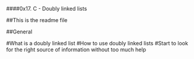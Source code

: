 ####0x17. C - Doubly linked lists

##This is the readme file

##General

#What is a doubly linked list
#How to use doubly linked lists
#Start to look for the right source of information without too much help


